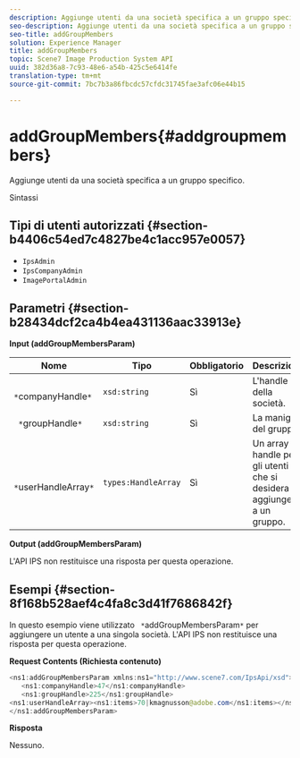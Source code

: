 ```yaml
---
description: Aggiunge utenti da una società specifica a un gruppo specifico.
seo-description: Aggiunge utenti da una società specifica a un gruppo specifico.
seo-title: addGroupMembers
solution: Experience Manager
title: addGroupMembers
topic: Scene7 Image Production System API
uuid: 382d36a8-7c93-48e6-a54b-425c5e6414fe
translation-type: tm+mt
source-git-commit: 7bc7b3a86fbcdc57cfdc31745fae3afc06e44b15

---
```



# addGroupMembers{#addgroupmembers}

Aggiunge utenti da una società specifica a un gruppo specifico.

Sintassi

## Tipi di utenti autorizzati {#section-b4406c54ed7c4827be4c1acc957e0057}

* `IpsAdmin`
* `IpsCompanyAdmin`
* `ImagePortalAdmin`

## Parametri {#section-b28434dcf2ca4b4ea431136aac33913e}

**Input (addGroupMembersParam)**

| Nome | Tipo | Obbligatorio | Descrizione |
|---|---|---|---|
| ` *`companyHandle`*` | `xsd:string` | Sì | L&#39;handle della società. |
| ` *`groupHandle`*` | `xsd:string` | Sì | La maniglia del gruppo. |
| ` *`userHandleArray`*` | `types:HandleArray` | Sì | Un array di handle per gli utenti che si desidera aggiungere a un gruppo. |

**Output (addGroupMembersParam)**

L&#39;API IPS non restituisce una risposta per questa operazione.

## Esempi {#section-8f168b528aef4c4fa8c3d41f7686842f}

In questo esempio viene utilizzato ` *`addGroupMembersParam`*` per aggiungere un utente a una singola società. L&#39;API IPS non restituisce una risposta per questa operazione.

**Request Contents (Richiesta contenuto)**

```java
<ns1:addGroupMembersParam xmlns:ns1="http://www.scene7.com/IpsApi/xsd">
   <ns1:companyHandle>47</ns1:companyHandle>
   <ns1:groupHandle>225</ns1:groupHandle>
<ns1:userHandleArray><ns1:items>70|kmagnusson@adobe.com</ns1:items></ns1:userHandleArray>
</ns1:addGroupMembersParam>
```

**Risposta**

Nessuno.
